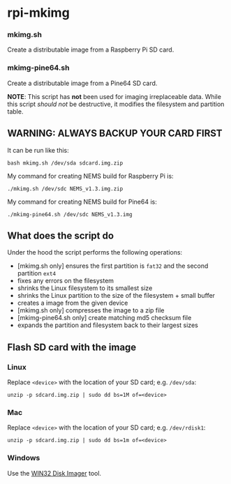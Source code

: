 # rpi-mkimg #

### mkimg.sh ###
Create a distributable image from a Raspberry Pi SD card.

### mkimg-pine64.sh ###

Create a distributable image from a Pine64 SD card.
                                                          
**NOTE**: This script has **not** been used for imaging irreplaceable data.
While this script *should not* be destructive, it modifies the filesystem and
partition table.

## WARNING: ALWAYS BACKUP YOUR CARD FIRST ##

It can be run like this:

```
bash mkimg.sh /dev/sda sdcard.img.zip
```

My command for creating NEMS build for Raspberry Pi is:

```
./mkimg.sh /dev/sdc NEMS_v1.3.img.zip
```

My command for creating NEMS build for Pine64 is:

```
./mkimg-pine64.sh /dev/sdc NEMS_v1.3.img
```

## What does the script do ##

Under the hood the script performs the following operations:

- [mkimg.sh only] ensures the first partition is `fat32` and the second partition `ext4`
- fixes any errors on the filesystem
- shrinks the Linux filesystem to its smallest size
- shrinks the Linux partition to the size of the filesystem + small buffer
- creates a image from the given device
- [mkimg.sh only] compresses the image to a zip file
- [mkimg-pine64.sh only] create matching md5 checksum file
- expands the partition and filesystem back to their largest sizes


## Flash SD card with the image ##

### Linux ###

Replace `<device>` with the location of your SD card; e.g. `/dev/sda`:

```
unzip -p sdcard.img.zip | sudo dd bs=1M of=<device>
```


### Mac ###

Replace `<device>` with the location of your SD card; e.g. `/dev/rdisk1`:

```
unzip -p sdcard.img.zip | sudo dd bs=1m of=<device>
```


### Windows ###

Use the [WIN32 Disk Imager](https://sourceforge.net/projects/win32diskimager/) tool.
